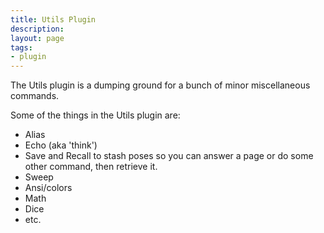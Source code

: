 ```yaml
---
title: Utils Plugin
description:
layout: page
tags: 
- plugin
---
```


The Utils plugin is a dumping ground for a bunch of minor miscellaneous commands.

Some of the things in the Utils plugin are:

* Alias
* Echo (aka 'think')
* Save and Recall to stash poses so you can answer a page or do some other command, then retrieve it.
* Sweep
* Ansi/colors
* Math
* Dice
* etc.